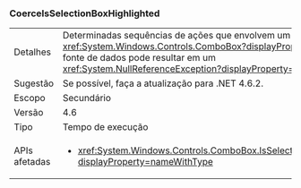 ### <a name="coerceisselectionboxhighlighted"></a>CoerceIsSelectionBoxHighlighted

|   |   |
|---|---|
|Detalhes|Determinadas sequências de ações que envolvem um <xref:System.Windows.Controls.ComboBox?displayProperty=name> e sua fonte de dados pode resultar em um <xref:System.NullReferenceException?displayProperty=name>.|
|Sugestão|Se possível, faça a atualização para .NET 4.6.2.|
|Escopo|Secundário|
|Versão|4.6|
|Tipo|Tempo de execução|
|APIs afetadas|<ul><li><xref:System.Windows.Controls.ComboBox.IsSelectionBoxHighlighted?displayProperty=nameWithType></li></ul>|

